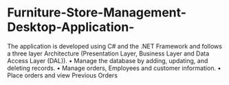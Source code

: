 # Furniture-Store-Management-Desktop-Application-
The application is developed using C# and the .NET Framework and follows a three layer Architecture (Presentation Layer, Business Layer and Data Access Layer (DAL)).  • Manage the database by adding, updating, and deleting records.  • Manage orders, Employees and customer information.  • Place orders and view Previous Orders
